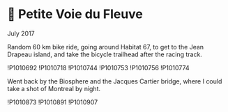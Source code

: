 # 🚴 Petite Voie du Fleuve
July 2017

Random 60 km bike ride, going around Habitat 67, to get to the Jean
Drapeau island, and take the bicycle trailhead after the racing track.

!P1010692
!P1010718
!P1010744
!P1010753
!P1010756
!P1010774

Went back by the Biosphere and the Jacques Cartier bridge, where I could
take a shot of Montreal by night.

!P1010873
!P1010891
!P1010907
